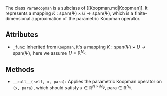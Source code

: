 
The class `ParaKoopman` is a subclass of [[Koopman.md|Koopman]].
It represents a mapping $K: \mathrm{span}(\Psi) \times U \rightarrow \mathrm{span}(\Psi)$,
which is a finite-dimensional approximation of the parametric Koopman operator.

## Attributes

- `_func`: Inherited from `Koopman`, it's a mapping
  $K: \mathrm{span}(\Psi) \times U \rightarrow \mathrm{span}(\Psi)$,
  here we assume $U = \mathbb{R}^{N_u}$.

## Methods

- `__call__(self, x, para)`: Applies the parametric Koopman operator on `(x, para)`,
  which should satisfy $x \in \mathbb{R}^{N \times N_{\psi}}$,
  $\text{para} \in \mathbb{R}^{N_u}$.






